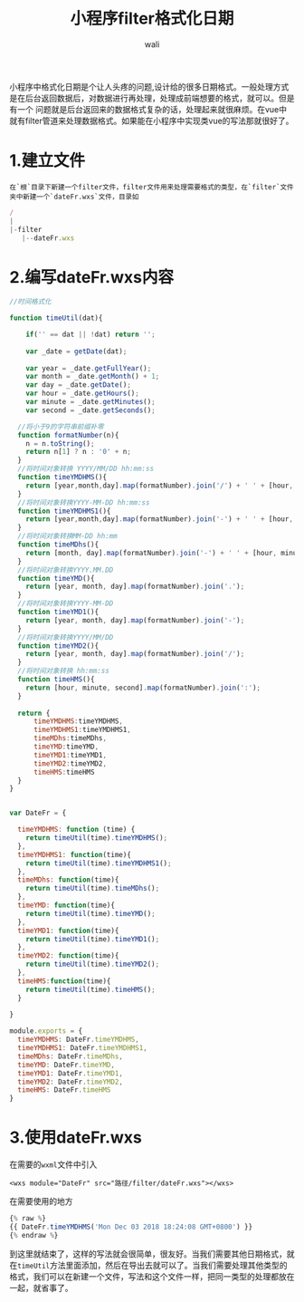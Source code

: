 ﻿---
layout: post
title: 小程序filter格式化日期  #标题
tagline: 用wxs实现类似vue中的filter
category: miniPrograms      #分类
author: wali    #作者
tag: animation     #标签
ghurl: false       #github url
ghurl_zip: false  #github zip下载
comments: true

post_nav: false
---

小程序中格式化日期是个让人头疼的问题,设计给的很多日期格式。一般处理方式是在后台返回数据后，对数据进行再处理，处理成前端想要的格式，就可以。但是有一个
问题就是后台返回来的数据格式复杂的话，处理起来就很麻烦。在vue中就有filter管道来处理数据格式。如果能在小程序中实现类vue的写法那就很好了。


# 1.建立文件

	在`根`目录下新建一个filter文件，filter文件用来处理需要格式的类型，在`filter`文件夹中新建一个`dateFr.wxs`文件，目录如
	
```javascript
/
|
|-filter
   |--dateFr.wxs

```

# 2.编写dateFr.wxs内容

```javascript
//时间格式化

function timeUtil(dat){

	if('' == dat || !dat) return '';
  
	var _date = getDate(dat); 
	
    var year = _date.getFullYear();
    var month = _date.getMonth() + 1;
    var day = _date.getDate();
    var hour = _date.getHours();
    var minute = _date.getMinutes();
    var second = _date.getSeconds();

  //将小于9的字符串前缀补零
  function formatNumber(n){
    n = n.toString();
    return n[1] ? n : '0' + n;
  }
  //将时间对象转换 YYYY/MM/DD hh:mm:ss
  function timeYMDHMS(){
    return [year,month,day].map(formatNumber).join('/') + ' ' + [hour, minute, second].map(formatNumber).join(':');
  }
  //将时间对象转换YYYY-MM-DD hh:mm:ss
  function timeYMDHMS1(){
    return [year,month,day].map(formatNumber).join('-') + ' ' + [hour, minute, second].map(formatNumber).join(':');
  }
  //将时间对象转换MM-DD hh:mm
  function timeMDhs(){
    return [month, day].map(formatNumber).join('-') + ' ' + [hour, minute].map(formatNumber).join(':');
  }
  //将时间对象转换YYYY.MM.DD
  function timeYMD(){
    return [year, month, day].map(formatNumber).join('.');
  }
  //将时间对象转换YYYY-MM-DD
  function timeYMD1(){
    return [year, month, day].map(formatNumber).join('-');
  }
  //将时间对象转换YYYY/MM/DD
  function timeYMD2(){
    return [year, month, day].map(formatNumber).join('/');
  }
  //将时间对象转换 hh:mm:ss
  function timeHMS(){
    return [hour, minute, second].map(formatNumber).join(':');
  }
  
  return {
	  timeYMDHMS:timeYMDHMS,
	  timeYMDHMS1:timeYMDHMS1,
	  timeMDhs:timeMDhs,
	  timeYMD:timeYMD,
	  timeYMD1:timeYMD1,
	  timeYMD2:timeYMD2,
	  timeHMS:timeHMS
  }
}


var DateFr = {

  timeYMDHMS: function (time) {
    return timeUtil(time).timeYMDHMS();
  },
  timeYMDHMS1: function(time){
	return timeUtil(time).timeYMDHMS1();
  },
  timeMDhs: function(time){
	return timeUtil(time).timeMDhs();  
  },
  timeYMD: function(time){
	return timeUtil(time).timeYMD();  
  },
  timeYMD1: function(time){
	return timeUtil(time).timeYMD1();  
  },
  timeYMD2: function(time){
	return timeUtil(time).timeYMD2();  
  },
  timeHMS:function(time){
	return timeUtil(time).timeHMS();  
  }
  
}

module.exports = {
  timeYMDHMS: DateFr.timeYMDHMS,
  timeYMDHMS1: DateFr.timeYMDHMS1,
  timeMDhs: DateFr.timeMDhs,
  timeYMD: DateFr.timeYMD,
  timeYMD1: DateFr.timeYMD1,
  timeYMD2: DateFr.timeYMD2,
  timeHMS: DateFr.timeHMS  
}

```


# 3.使用dateFr.wxs

在需要的`wxml`文件中引入

	<wxs module="DateFr" src="路径/filter/dateFr.wxs"></wxs>


在需要使用的地方

```javascript
{% raw %}	
{{ DateFr.timeYMDHMS('Mon Dec 03 2018 18:24:08 GMT+0800') }}
{% endraw %}
```

到这里就结束了，这样的写法就会很简单，很友好。当我们需要其他日期格式，就在`timeUtil`方法里面添加，然后在导出去就可以了。当我们需要处理其他类型的格式，我们可以在新建一个文件，写法和这个文件一样，把同一类型的处理都放在一起，就省事了。















